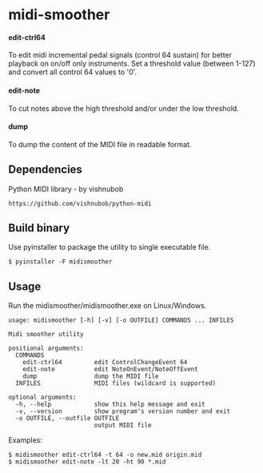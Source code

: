 # midi-smoother

#### edit-ctrl64
To edit midi incremental pedal signals (control 64 sustain) for better playback on on/off only instruments. Set a threshold value (between 1-127) and convert all control 64 values to '0'.

#### edit-note
To cut notes above the high threshold and/or under the low threshold.

#### dump
To dump the content of the MIDI file in readable format.

## Dependencies

Python MIDI library - by vishnubob

    https://github.com/vishnubob/python-midi

## Build binary

Use pyinstaller to package the utility to single executable file.

    $ pyinstaller -F midismoother

## Usage

Run the midismoother/midismoother.exe on Linux/Windows.

    usage: midismoother [-h] [-v] [-o OUTFILE] COMMANDS ... INFILES

    Midi smoother utility

    positional arguments:
      COMMANDS
        edit-ctrl64         edit ControlChangeEvent 64
        edit-note           edit NoteOnEvent/NoteOffEvent
        dump                dump the MIDI file
      INFILES               MIDI files (wildcard is supported)

    optional arguments:
      -h, --help            show this help message and exit
      -v, --version         show program's version number and exit
      -o OUTFILE, --outfile OUTFILE
                            output MIDI file

Examples:

    $ midismoother edit-ctrl64 -t 64 -o new.mid origin.mid
    $ midismoother edit-note -lt 20 -ht 90 *.mid
    
